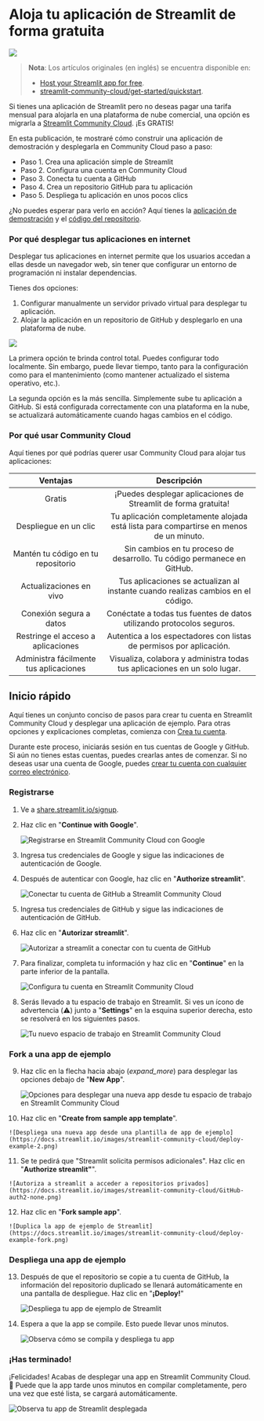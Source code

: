 # Aloja tu aplicación de Streamlit de forma gratuita


![](https://blog.streamlit.io/content/images/2022/08/image--4-.svg)

> **Nota**: Los artículos originales (en inglés) se encuentra disponible en:
> - [Host your Streamlit app for free](https://blog.streamlit.io/host-your-streamlit-app-for-free/#:~:text=Connect%20your%20account%20to%20GitHub,-There%20are%20two&text=On%20the%20authorization%20page%2C%20click%20on%20%E2%80%9CAuthorize%20streamlit.%22&text=This%20will%20let%20Community%20Cloud,%2C%20click%20%E2%80%9CAuthorize%20streamlit.%22&text=Now%20you're%20ready%20to%20deploy%20Streamlit%20apps!).
> - [streamlit-community-cloud/get-started/quickstart](https://docs.streamlit.io/streamlit-community-cloud/get-started/quickstart).

Si tienes una aplicación de Streamlit pero no deseas pagar una tarifa mensual para
alojarla en una plataforma de nube comercial, una opción es migrarla a 
[Streamlit Community Cloud](https://streamlit.io/cloud). ¡Es GRATIS!

En esta publicación, te mostraré cómo construir una aplicación de demostración y desplegarla en Community Cloud paso a paso:

*   Paso 1. Crea una aplicación simple de Streamlit
*   Paso 2. Configura una cuenta en Community Cloud
*   Paso 3. Conecta tu cuenta a GitHub
*   Paso 4. Crea un repositorio GitHub para tu aplicación
*   Paso 5. Despliega tu aplicación en unos pocos clics

¿No puedes esperar para verlo en acción? Aquí tienes
la [aplicación de demostración](https://coding-hello.streamlit.app/?ref=blog.streamlit.io)
y el [código del repositorio](https://github.com/coding-professor/st-hello-world/tree/main?ref=blog.streamlit.io).


### Por qué desplegar tus aplicaciones en internet

Desplegar tus aplicaciones en internet permite que los usuarios accedan a ellas desde un navegador web, sin tener que configurar un entorno de programación ni instalar dependencias.

Tienes dos opciones:

1. Configurar manualmente un servidor privado virtual para desplegar tu aplicación.
2. Alojar la aplicación en un repositorio de GitHub y desplegarlo en una plataforma de nube.

![](https://blog.streamlit.io/content/images/2022/08/E55BB258-DA30-4262-BDAA-7B2C6A0E5E15.jpeg)

La primera opción te brinda control total. Puedes configurar todo localmente. Sin embargo, puede llevar tiempo, tanto para la configuración como para el mantenimiento (como mantener actualizado el sistema operativo, etc.).

La segunda opción es la más sencilla. Simplemente sube tu aplicación a GitHub. Si está configurada correctamente con una plataforma en la nube, se actualizará automáticamente cuando hagas cambios en el código.

### Por qué usar Community Cloud

Aquí tienes por qué podrías querer usar Community Cloud para alojar tus aplicaciones:

|                Ventajas                |                                       Descripción                                      |
|:--------------------------------------:|:--------------------------------------------------------------------------------------:|
| Gratis                                 | ¡Puedes desplegar aplicaciones de Streamlit de forma gratuita!                         |
| Despliegue en un clic                  | Tu aplicación completamente alojada está lista para compartirse en menos de un minuto. |
| Mantén tu código en tu repositorio     | Sin cambios en tu proceso de desarrollo. Tu código permanece en GitHub.                |
| Actualizaciones en vivo                | Tus aplicaciones se actualizan al instante cuando realizas cambios en el código.       |
| Conexión segura a datos                | Conéctate a todas tus fuentes de datos utilizando protocolos seguros.                  |
| Restringe el acceso a aplicaciones     | Autentica a los espectadores con listas de permisos por aplicación.                    |
| Administra fácilmente tus aplicaciones | Visualiza, colabora y administra todas tus aplicaciones en un solo lugar.              |



## Inicio rápido

Aquí tienes un conjunto conciso de pasos para crear tu cuenta en Streamlit Community Cloud y desplegar una aplicación de ejemplo. Para otras opciones y explicaciones completas, comienza con [Crea tu cuenta](/streamlit-community-cloud/get-started/create-your-account).

Durante este proceso, iniciarás sesión en tus cuentas de Google y GitHub. Si aún no tienes estas cuentas, puedes crearlas antes de comenzar. Si no deseas usar una cuenta de Google, puedes [crear tu cuenta con cualquier correo electrónico](/streamlit-community-cloud/get-started/create-your-account#primary-identity-option-2-email).

### Registrarse


1.  Ve a [share.streamlit.io/signup](https://share.streamlit.io/signup).
2.  Haz clic en "**Continue with Google**".

    ![Registrarse en Streamlit Community Cloud con Google](https://docs.streamlit.io/images/streamlit-community-cloud/sign-up-Google-XL.png)

3.  Ingresa tus credenciales de Google y sigue las indicaciones de autenticación de Google.
4.  Después de autenticar con Google, haz clic en "**Authorize streamlit**".

    ![Conectar tu cuenta de GitHub a Streamlit Community Cloud](https://docs.streamlit.io/images/streamlit-community-cloud/sign-up-2.png)

5.  Ingresa tus credenciales de GitHub y sigue las indicaciones de autenticación de GitHub.
6.  Haz clic en "**Autorizar streamlit**".

    ![Autorizar a streamlit a conectar con tu cuenta de GitHub](https://docs.streamlit.io/images/streamlit-community-cloud/GitHub-auth1-none.png)

7.  Para finalizar, completa tu información y haz clic en "**Continue**" en la parte inferior de la pantalla.

    ![Configura tu cuenta en Streamlit Community Cloud](https://docs.streamlit.io/images/streamlit-community-cloud/sign-up-3.png)

8.  Serás llevado a tu espacio de trabajo en Streamlit. Si ves un ícono de advertencia (⚠️) junto a "**Settings**" en la esquina superior derecha, esto se resolverá en los siguientes pasos.

    ![Tu nuevo espacio de trabajo en Streamlit Community Cloud](https://docs.streamlit.io/images/streamlit-community-cloud/workspace-empty-warning.png)

### Fork a una app de ejemplo

9.  Haz clic en la flecha hacia abajo (_expand\_more_) para desplegar las opciones debajo de "**New App**".

    ![Opciones para desplegar una nueva app desde tu espacio de trabajo en Streamlit Community Cloud](https://docs.streamlit.io/images/streamlit-community-cloud/deploy-example-1.png)

10.  Haz clic en "**Create from sample app template**".

    ![Despliega una nueva app desde una plantilla de app de ejemplo](https://docs.streamlit.io/images/streamlit-community-cloud/deploy-example-2.png)

11.  Se te pedirá que "Streamlit solicita permisos adicionales". Haz clic en "**Authorize streamlit"**".

    ![Autoriza a streamlit a acceder a repositorios privados](https://docs.streamlit.io/images/streamlit-community-cloud/GitHub-auth2-none.png)

12.  Haz clic en "**Fork sample app**".

    ![Duplica la app de ejemplo de Streamlit](https://docs.streamlit.io/images/streamlit-community-cloud/deploy-example-fork.png)

### Despliega una app de ejemplo


13.  Después de que el repositorio se copie a tu cuenta de GitHub, la información del repositorio duplicado se llenará automáticamente en una pantalla de despliegue. Haz clic en "**¡Deploy!**"

     ![Despliega tu app de ejemplo de Streamlit](https://docs.streamlit.io/images/streamlit-community-cloud/deploy-example-deploy.png)

14.  Espera a que la app se compile. Esto puede llevar unos minutos.

     ![Observa cómo se compila y despliega tu app](https://docs.streamlit.io/images/streamlit-community-cloud/deploy-demo-provisioning.png)

### ¡Has terminado!


¡Felicidades! Acabas de desplegar una app en Streamlit Community Cloud. 🎉 Puede que la app tarde unos minutos en compilar completamente, pero una vez que esté lista, se cargará automáticamente.

![Observa tu app de Streamlit desplegada](https://docs.streamlit.io/images/streamlit-community-cloud/deploy-example-done.png)
